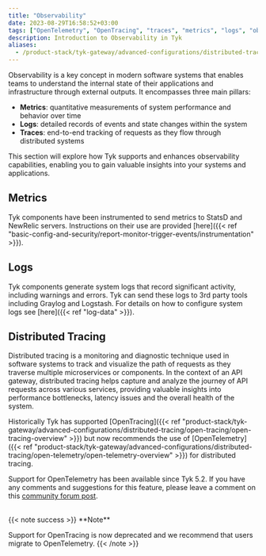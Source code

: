 ```yaml
---
title: "Observability"
date: 2023-08-29T16:58:52+03:00
tags: ["OpenTelemetry", "OpenTracing", "traces", "metrics", "logs", "observability"]
description: Introduction to Observability in Tyk
aliases:
  - /product-stack/tyk-gateway/advanced-configurations/distributed-tracing/distributed-tracing-overview
---
```


Observability is a key concept in modern software systems that enables teams to understand the internal state of their applications and infrastructure through external outputs. It encompasses three main pillars:

- **Metrics**: quantitative measurements of system performance and behavior over time
- **Logs**: detailed records of events and state changes within the system
- **Traces**: end-to-end tracking of requests as they flow through distributed systems

This section will explore how Tyk supports and enhances observability capabilities, enabling you to gain valuable insights into your systems and applications.

## Metrics
Tyk components have been instrumented to send metrics to StatsD and NewRelic servers. Instructions on their use are provided [here]({{< ref "basic-config-and-security/report-monitor-trigger-events/instrumentation" >}}).

## Logs
Tyk components generate system logs that record significant activity, including warnings and errors. Tyk can send these logs to 3rd party tools including Graylog and Logstash. For details on how to configure system logs see [here]({{< ref "log-data" >}}).

## Distributed Tracing
Distributed tracing is a monitoring and diagnostic technique used in software systems to track and visualize the path of requests as they traverse multiple microservices or components. In the context of an API gateway, distributed tracing helps capture and analyze the journey of API requests across various services, providing valuable insights into performance bottlenecks, latency issues and the overall health of the system.

Historically Tyk has supported [OpenTracing]({{< ref "product-stack/tyk-gateway/advanced-configurations/distributed-tracing/open-tracing/open-tracing-overview" >}}) but now recommends the use of [OpenTelemetry]({{< ref "product-stack/tyk-gateway/advanced-configurations/distributed-tracing/open-telemetry/open-telemetry-overview" >}}) for distributed tracing.

Support for OpenTelemetry has been available since Tyk 5.2. If you have any comments and suggestions for this feature, please leave a comment on this [community forum post](https://community.tyk.io/t/faq-opentelemetry-distributed-tracing/5682).

<br>
{{< note success >}}
**Note**  

Support for OpenTracing is now deprecated and we recommend that users migrate to OpenTelemetry.
{{< /note >}}